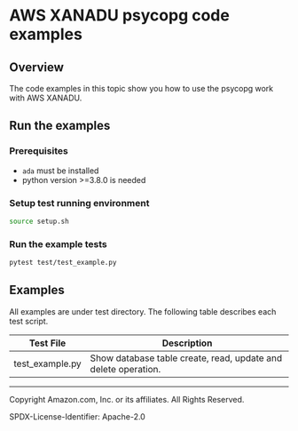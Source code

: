 # AWS XANADU psycopg code examples

## Overview

The code examples in this topic show you how to use the psycopg work with AWS XANADU. 

## Run the examples

### Prerequisites

* `ada` must be installed
* python version >=3.8.0 is needed

### Setup test running environment 

```sh
source setup.sh
```

### Run the example tests

```sh
pytest test/test_example.py
```

## Examples

All examples are under test directory. The following table describes each test script.

| Test File | Description |
| -------------------- | ----------- |
| test_example.py | Show database table create, read, update and delete operation. |

---

Copyright Amazon.com, Inc. or its affiliates. All Rights Reserved. 

SPDX-License-Identifier: Apache-2.0
